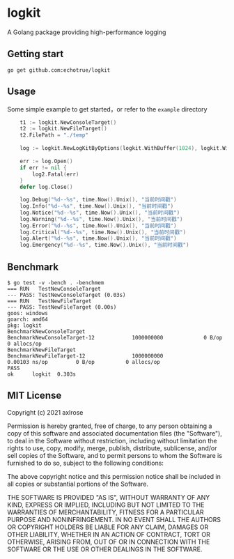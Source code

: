 # logkit
A Golang package providing high-performance logging

## Getting start
```shell script
go get github.com:echotrue/logkit
```

## Usage
Some simple example to get started，or refer to the `example` directory
```go
    t1 := logkit.NewConsoleTarget()
    t2 := logkit.NewFileTarget()
    t2.FilePath = "./temp"
    
    log := logkit.NewLogKitByOptions(logkit.WithBuffer(1024), logkit.WithTargets(t1,t2), logkit.WithCallStackDepth(0))
    
    err := log.Open()
    if err != nil {
        log2.Fatal(err)
    }
    defer log.Close()

    log.Debug("%d--%s", time.Now().Unix(), "当前时间戳")
    log.Info("%d--%s", time.Now().Unix(), "当前时间戳")
    log.Notice("%d--%s", time.Now().Unix(), "当前时间戳")
    log.Warning("%d--%s", time.Now().Unix(), "当前时间戳")
    log.Error("%d--%s", time.Now().Unix(), "当前时间戳")
    log.Critical("%d--%s", time.Now().Unix(), "当前时间戳")
    log.Alert("%d--%s", time.Now().Unix(), "当前时间戳")
    log.Emergency("%d--%s", time.Now().Unix(), "当前时间戳")
```

## Benchmark
```shell script
$ go test -v -bench . -benchmem
=== RUN   TestNewConsoleTarget
--- PASS: TestNewConsoleTarget (0.03s)
=== RUN   TestNewFileTarget
--- PASS: TestNewFileTarget (0.00s)
goos: windows
goarch: amd64
pkg: logkit
BenchmarkNewConsoleTarget
BenchmarkNewConsoleTarget-12            1000000000             0 B/op          0 allocs/op
BenchmarkNewFileTarget
BenchmarkNewFileTarget-12               1000000000               0.00103 ns/op         0 B/op          0 allocs/op
PASS
ok      logkit  0.303s

```

## MIT License
Copyright (c) 2021 axlrose

Permission is hereby granted, free of charge, to any person obtaining a copy
of this software and associated documentation files (the "Software"), to deal
in the Software without restriction, including without limitation the rights
to use, copy, modify, merge, publish, distribute, sublicense, and/or sell
copies of the Software, and to permit persons to whom the Software is
furnished to do so, subject to the following conditions:

The above copyright notice and this permission notice shall be included in all
copies or substantial portions of the Software.

THE SOFTWARE IS PROVIDED "AS IS", WITHOUT WARRANTY OF ANY KIND, EXPRESS OR
IMPLIED, INCLUDING BUT NOT LIMITED TO THE WARRANTIES OF MERCHANTABILITY,
FITNESS FOR A PARTICULAR PURPOSE AND NONINFRINGEMENT. IN NO EVENT SHALL THE
AUTHORS OR COPYRIGHT HOLDERS BE LIABLE FOR ANY CLAIM, DAMAGES OR OTHER
LIABILITY, WHETHER IN AN ACTION OF CONTRACT, TORT OR OTHERWISE, ARISING FROM,
OUT OF OR IN CONNECTION WITH THE SOFTWARE OR THE USE OR OTHER DEALINGS IN THE
SOFTWARE.
